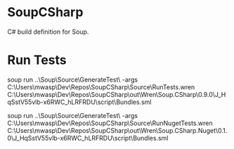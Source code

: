 # SoupCSharp
C# build definition for Soup.

# Run Tests
soup run ..\Soup\Source\GenerateTest\ -args C:\Users\mwasp\Dev\Repos\SoupCSharp\Source\RunTests.wren C:\Users\mwasp\Dev\Repos\SoupCSharp\out\Wren\Soup.CSharp\0.9.0\J_HqSstV55vlb-x6RWC_hLRFRDU\script\Bundles.sml

soup run ..\Soup\Source\GenerateTest\ -args C:\Users\mwasp\Dev\Repos\SoupCSharp\Source\RunNugetTests.wren C:\Users\mwasp\Dev\Repos\SoupCSharp\out\Wren\Soup.CSharp.Nuget\0.1.0\J_HqSstV55vlb-x6RWC_hLRFRDU\script\Bundles.sml